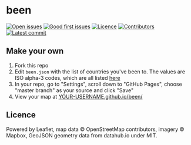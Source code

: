 # been

[![Open issues](https://img.shields.io/github/issues-raw/robinmetral/been.svg)](https://github.com/robinmetral/been/issues)
[![Good first issues](https://img.shields.io/github/issues/robinmetral/been/good%20first%20issue.svg)](https://github.com/robinmetral/been/issues?q=is%3Aissue+is%3Aopen+label%3A%22good+first+issue%22)
[![Licence](https://img.shields.io/github/license/robinmetral/been.svg)](https://github.com/robinmetral/been/blob/master/LICENSE)
[![Contributors](https://img.shields.io/github/contributors/robinmetral/been.svg)](https://github.com/robinmetral/been/graphs/contributors)
[![Latest commit](https://img.shields.io/github/last-commit/robinmetral/been.svg)](https://github.com/robinmetral/been/commits/master)

## Make your own

 1. Fork this repo
 2. Edit `been.json` with the list of countries you've been to. The values are ISO alpha-3 codes, which are all listed [here](https://www.iso.org/obp/ui/)
 3. In your repo, go to "Settings", scroll down to "GitHub Pages", choose "master branch" as your source and click "Save"
 4. View your map at [YOUR-USERNAME.github.io/been/](YOUR-USERNAME.github.io/been/)

## Licence

Powered by Leaflet, map data © OpenStreetMap contributors, imagery © Mapbox, GeoJSON geometry data from datahub.io under MIT.
